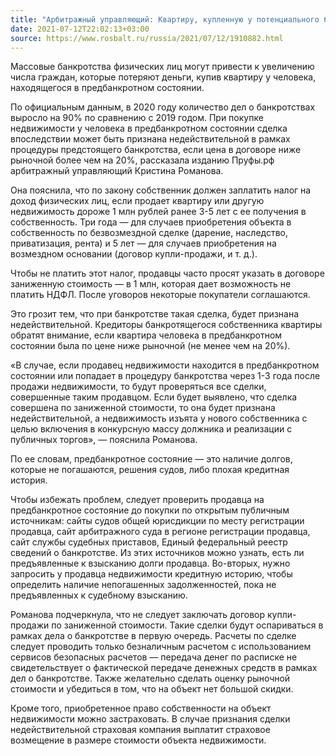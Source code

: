 ```yaml
---
title: "Арбитражный управляющий: Квартиру, купленную у потенциального банкрота, могут забрать его кредиторы"
date: 2021-07-12T22:02:13+03:00
source: https://www.rosbalt.ru/russia/2021/07/12/1910882.html
---
```


Массовые банкротства физических лиц могут привести к увеличению числа граждан, которые потеряют деньги, купив квартиру у человека, находящегося в предбанкротном состоянии.

По официальным данным, в 2020 году количество дел о банкротствах выросло на 90% по сравнению с 2019 годом. При покупке недвижимости у человека в предбанкротном состоянии сделка впоследствии может быть признана недействительной в рамках процедуры предстоящего банкротства, если цена в договоре ниже рыночной более чем на 20%, рассказала изданию Пруфы.рф арбитражный управляющий Кристина Романова.

Она пояснила, что по закону собственник должен заплатить налог на доход физических лиц, если продает квартиру или другую недвижимость дороже 1 млн рублей ранее 3-5 лет с ее получения в собственность. Три года — для случаев приобретения объекта в собственность по безвозмездной сделке (дарение, наследство, приватизация, рента) и 5 лет — для случаев приобретения на возмездном основании (договор купли-продажи, и т. д.).

Чтобы не платить этот налог, продавцы часто просят указать в договоре заниженную стоимость — в 1 млн, которая дает возможность не платить НДФЛ. После уговоров некоторые покупатели соглашаются.

Это грозит тем, что при банкротстве такая сделка, будет признана недействительной. Кредиторы банкротящегося собственника квартиры обратят внимание, если квартира человека в предбанкротном состоянии была по цене ниже рыночной (не менее чем на 20%).

«В случае, если продавец недвижимости находится в предбанкротном состоянии или попадает в процедуру банкротства через 1-3 года после продажи недвижимости, то будут проверяться все сделки, совершенные таким продавцом. Если будет выявлено, что сделка совершена по заниженной стоимости, то она будет признана недействительной, а недвижимость изъята у нового собственника с целью включения в конкурсную массу должника и реализации с публичных торгов», — пояснила Романова.

По ее словам, предбанкротное состояние — это наличие долгов, которые не погашаются, решения судов, либо плохая кредитная история.

Чтобы избежать проблем, следует проверить продавца на предбанкротное состояние до покупки по открытым публичным источникам: сайты судов общей юрисдикции по месту регистрации продавца, сайт арбитражного суда в регионе регистрации продавца, сайт службы судебных приставов, Единый федеральный реестр сведений о банкротстве. Из этих источников можно узнать, есть ли предъявленные к взысканию долги продавца. Во-вторых, нужно запросить у продавца недвижимости кредитную историю, чтобы определить наличие непогашенных задолженностей, пока не предъявленных к судебному взысканию.

Романова подчеркнула, что не следует заключать договор купли-продажи по заниженной стоимости. Такие сделки будут оспариваться в рамках дела о банкротстве в первую очередь. Расчеты по сделке следует проводить только безналичным расчетом с использованием сервисов безопасных расчетов — передача денег по расписке не свидетельствует о фактической передаче денежных средств в рамках дел о банкротстве. Также желательно сделать оценку рыночной стоимости и убедиться в том, что на объект нет большой скидки.

Кроме того, приобретенное право собственности на объект недвижимости можно застраховать. В случае признания сделки недействительной страховая компания выплатит страховое возмещение в размере стоимости объекта недвижимости.